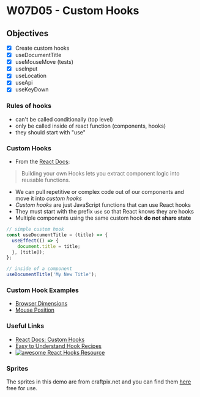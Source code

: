 # W07D05 - Custom Hooks

## Objectives
- [X] Create custom hooks
- [X] useDocumentTitle
- [X] useMouseMove (tests)
- [X] useInput
- [X] useLocation
- [X] useApi
- [X] useKeyDown

### Rules of hooks
- can't be called conditionally (top level)
- only be called inside of react function (components, hooks)
- they should start with "use"

### Custom Hooks
- From the [React Docs](https://reactjs.org/docs/hooks-custom.html):
> Building your own Hooks lets you extract component logic into reusable functions.
- We can pull repetitive or complex code out of our components and move it into _custom hooks_
- _Custom hooks_ are just JavaScript functions that can use React hooks
- They must start with the prefix `use` so that React knows they are hooks
- Multiple components using the same custom hook **do not share state**

```js
// simple custom hook
const useDocumentTitle = (title) => {
  useEffect(() => {
    document.title = title;
  }, [title]);
};

// inside of a component
useDocumentTitle('My New Title');
```

### Custom Hook Examples
- [Browser Dimensions](https://codesandbox.io/s/custom-hooks-exercise-browser-dimensions-d5tv7)
- [Mouse Position](https://codesandbox.io/s/eloquent-allen-dxfns?fontsize=14)

### Useful Links
- [React Docs: Custom Hooks](https://reactjs.org/docs/hooks-custom.html)
- [Easy to Understand Hook Recipes](https://usehooks.com/)
- [![awesome](https://camo.githubusercontent.com/1997c7e760b163a61aba3a2c98f21be8c524be29/68747470733a2f2f617765736f6d652e72652f62616467652e737667) React Hooks Resource](https://github.com/rehooks/awesome-react-hooks)

### Sprites
The sprites in this demo are from craftpix.net and you can find them [here](https://craftpix.net/freebies/free-street-animal-pixel-art-asset-pack/) free for use.